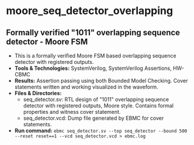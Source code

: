 # moore_seq_detector_overlapping
Formally verified "1011" overlapping sequence detector - Moore FSM
---

- This is a formally verified Moore FSM based overlapping sequence detector with registered outputs.
- **Tools & Technologies:** SystemVerilog, SystemVerilog Assertions, HW-CBMC
- **Results:** Assertion passing using both Bounded Model Checking. Cover statements written and working visualized in the waveform.
- **Files & Directories:** 
   * seq_detector.sv: RTL design of "1011" overlapping sequence detector with registered outputs, Moore style. Contains formal properties and witness cover statement.
   * seq_detector.vcd: Dump file generated by EBMC for cover statements.
- **Run command:**
`ebmc seq_detector.sv --top seq_detector --bound 500 --reset reset==1 --vcd seq_detector.vcd > ebmc.log`
